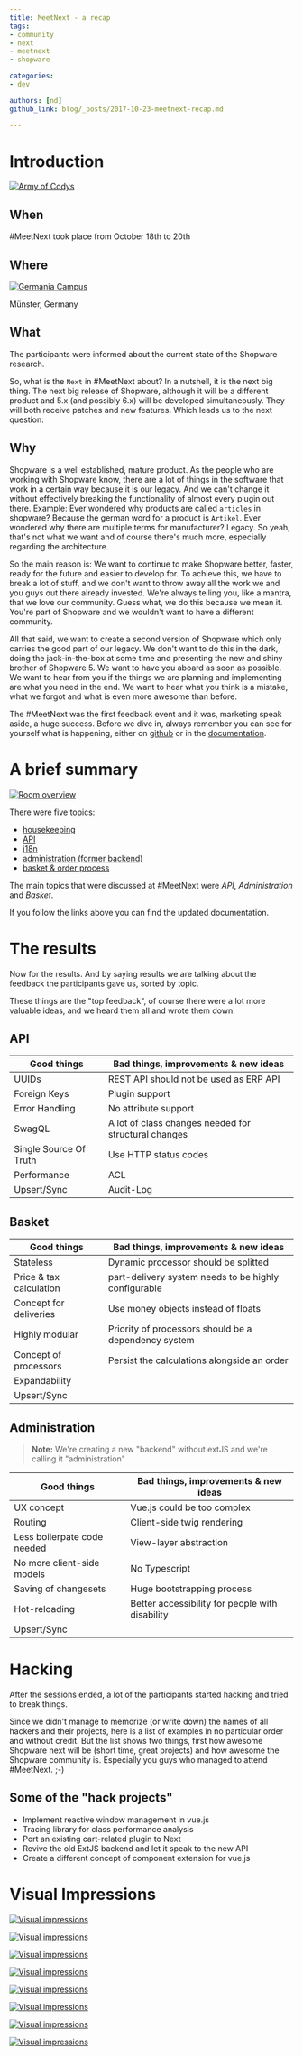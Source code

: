 ```yaml
---
title: MeetNext - a recap
tags:
- community
- next
- meetnext
- shopware

categories:
- dev

authors: [nd]
github_link: blog/_posts/2017-10-23-meetnext-recap.md

---
```


# Introduction

[![Army of Codys](/blog/img/2017-10-23-meetnext-recap/cody_army_thumb.jpg)](/blog/img/2017-10-23-meetnext-recap/cody_army.jpg)

## When

&#35;MeetNext took place from October 18th to 20th

## Where

[![Germania Campus](/blog/img/2017-10-23-meetnext-recap/campus_view_thumb.jpg)](/blog/img/2017-10-23-meetnext-recap/campus_view.jpg)

Münster, Germany

## What

The participants were informed about the current state of the Shopware research.

So, what is the `Next` in &#35;MeetNext about? In a nutshell, it is the next big thing. The next big release of Shopware, although it will be a different product and 5.x (and possibly 6.x) will be developed simultaneously. They will both receive patches and new features. Which leads us to the next question:

## Why

Shopware is a well established, mature product. As the people who are working with Shopware know, there are a lot of things in the software that work in a certain way because it is our legacy. And we can't change it without effectively breaking the functionality of almost every plugin out there. Example: Ever wondered why products are called `articles` in shopware? Because the german word for a product is `Artikel`. Ever wondered why there are multiple terms for manufacturer? Legacy. So yeah, that's not what we want and of course there's much more, especially regarding the architecture.

So the main reason is: We want to continue to make Shopware better, faster, ready for the future and easier to develop for. To achieve this, we have to break a lot of stuff, and we don't want to throw away all the work we and you guys out there already invested. We're always telling you, like a mantra, that we love our community. Guess what, we do this because we mean it. You're part of Shopware and we wouldn't want to have a different community.

All that said, we want to create a second version of Shopware which only carries the good part of our legacy. We don't want to do this in the dark, doing the jack-in-the-box at some time and presenting the new and shiny brother of Shopware 5. We want to have you aboard as soon as possible. We want to hear from you if the things we are planning and implementing are what you need in the end. We want to hear what you think is a mistake, what we forgot and what is even more awesome than before.

The &#35;MeetNext was the first feedback event and it was, marketing speak aside, a huge success. Before we dive in, always remember you can see for yourself what is happening, either on [github](https://github.com/shopware/shopware/tree/labs) or in the [documentation](https://developers.shopware.com/labs/).

# A brief summary

[![Room overview](/blog/img/2017-10-23-meetnext-recap/room_overview_thumb.jpg)](/blog/img/2017-10-23-meetnext-recap/room_overview.jpg)

There were five topics:

- [housekeeping](https://developers.shopware.com/labs/housekeeping/)
- [API](https://developers.shopware.com/labs/api/)
- [i18n](https://developers.shopware.com/labs/internationalization/)
- [administration (former backend)](https://developers.shopware.com/labs/new-administration/)
- [basket & order process](https://developers.shopware.com/labs/shopping-cart-and-ordering-processes/)

The main topics that were discussed at #MeetNext were *API*, *Administration* and *Basket*.

If you follow the links above you can find the updated documentation.

# The results

Now for the results. And by saying results we are talking about the feedback the participants gave us, sorted by topic.

These things are the "top feedback", of course there were a lot more valuable ideas, and we heard them all and wrote them down.

## API

| Good things            | Bad things, improvements & new ideas                 |
|------------------------|------------------------------------------------------|
| UUIDs                  | REST API should not be used as ERP API               |
| Foreign Keys           | Plugin support                                       |
| Error Handling         | No attribute support                                 |
| SwagQL                 | A lot of class changes needed for structural changes |
| Single Source Of Truth | Use HTTP status codes                                |
| Performance            | ACL                                                  |
| Upsert/Sync            | Audit-Log                                            |

## Basket

| Good things             | Bad things, improvements & new ideas                 |
|-------------------------|------------------------------------------------------|
| Stateless               | Dynamic processor should be splitted                 |
| Price & tax calculation | part-delivery system needs to be highly configurable |
| Concept for deliveries  | Use money objects instead of floats                  |
| Highly modular          | Priority of processors should be a dependency system |
| Concept of processors   | Persist the calculations alongside an order          |
| Expandability           |                                                      |
| Upsert/Sync             |                                                      |

## Administration

> **Note:** We're creating a new "backend" without extJS and we're calling it "administration"

| Good things                 | Bad things, improvements & new ideas            |
|-----------------------------|-------------------------------------------------|
| UX concept                  | Vue.js could be too complex                      |
| Routing                     | Client-side twig rendering                      |
| Less boilerpate code needed | View-layer abstraction                          |
| No more client-side models  | No Typescript                                   |
| Saving of changesets        | Huge bootstrapping process                      |
| Hot-reloading               | Better accessibility for people with disability |
| Upsert/Sync                 |                                                 |

# Hacking

After the sessions ended, a lot of the participants started hacking and tried to break things.

Since we didn't manage to memorize (or write down) the names of all hackers and their projects, here is a list of examples in no particular order and without credit. But the list shows two things, first how awesome Shopware next will be (short time, great projects) and how awesome the Shopware community is. Especially you guys who managed to attend #MeetNext. ;-)

## Some of the "hack projects"

- Implement reactive window management in vue.js
- Tracing library for class performance analysis
- Port an existing cart-related plugin to Next
- Revive the old ExtJS backend and let it speak to the new API
- Create a different concept of component extension for vue.js

# Visual Impressions

[![Visual impressions](/blog/img/2017-10-23-meetnext-recap/impressions_00_thumb.jpg)](/blog/img/2017-10-23-meetnext-recap/impressions_00.jpg)

[![Visual impressions](/blog/img/2017-10-23-meetnext-recap/impressions_01_thumb.jpg)](/blog/img/2017-10-23-meetnext-recap/impressions_01.jpg)

[![Visual impressions](/blog/img/2017-10-23-meetnext-recap/impressions_02_thumb.jpg)](/blog/img/2017-10-23-meetnext-recap/impressions_02.jpg)

[![Visual impressions](/blog/img/2017-10-23-meetnext-recap/impressions_03_thumb.jpg)](/blog/img/2017-10-23-meetnext-recap/impressions_03.jpg)

[![Visual impressions](/blog/img/2017-10-23-meetnext-recap/impressions_04_thumb.jpg)](/blog/img/2017-10-23-meetnext-recap/impressions_04.jpg)

[![Visual impressions](/blog/img/2017-10-23-meetnext-recap/impressions_05_thumb.jpg)](/blog/img/2017-10-23-meetnext-recap/impressions_05.jpg)

[![Visual impressions](/blog/img/2017-10-23-meetnext-recap/impressions_06_thumb.jpg)](/blog/img/2017-10-23-meetnext-recap/impressions_06.jpg)

[![Visual impressions](/blog/img/2017-10-23-meetnext-recap/impressions_07_thumb.jpg)](/blog/img/2017-10-23-meetnext-recap/impressions_07.jpg)